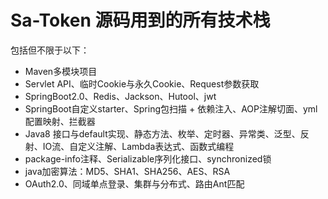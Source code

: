 # Sa-Token 源码用到的所有技术栈

包括但不限于以下：

- Maven多模块项目
- Servlet API、临时Cookie与永久Cookie、Request参数获取
- SpringBoot2.0、Redis、Jackson、Hutool、jwt
- SpringBoot自定义starter、Spring包扫描 + 依赖注入、AOP注解切面、yml配置映射、拦截器
- Java8 接口与default实现、静态方法、枚举、定时器、异常类、泛型、反射、IO流、自定义注解、Lambda表达式、函数式编程
- package-info注释、Serializable序列化接口、synchronized锁
- java加密算法：MD5、SHA1、SHA256、AES、RSA
- OAuth2.0、同域单点登录、集群与分布式、路由Ant匹配



